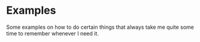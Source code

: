 Examples
========

Some examples on how to do certain things that always take me quite some time to remember whenever I need it.
